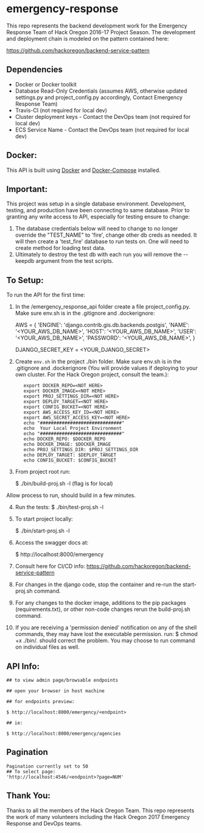 # emergency-response
This repo represents the backend development work for the Emergency Response Team of Hack Oregon 2016-17 Project Season. The development and deployment chain is modeled on the pattern contained here:  

https://github.com/hackoregon/backend-service-pattern

## Dependencies

* Docker or Docker toolkit
* Database Read-Only Credentials (assumes AWS, otherwise updated settings.py and project_config.py accordingly, Contact Emergency Response Team)
* Travis-CI (not required for local dev)
* Cluster deployment keys  - Contact the DevOps team (not required for local dev)
* ECS Service Name - Contact the DevOps team (not required for local dev)

## Docker:

This API is built using [Docker](https://www.docker.com/) and [Docker-Compose](https://docs.docker.com/compose/) installed.

## Important:

This project was setup in a single database environment. Development, testing, and production have been connecting to same database. Prior to granting any write access to API, especially for testing ensure to change:
  1. The database credentials below will need to change to no longer override the "TEST_NAME" to 'fire', change other db creds as needed. It will then create a 'test_fire' database to run tests on. One will need to create method for loading test data.
   2. Ultimately to destroy the test db with each run you will remove the --keepdb argument from the test scripts.

## To Setup:

To run the API for the first time:

  1. In the /emergency_response_api folder create a file project_config.py. Make sure env.sh is in the .gitignore and .dockerignore:

        AWS = {
                'ENGINE': 'django.contrib.gis.db.backends.postgis',
                'NAME': '<YOUR_AWS_DB_NAME>',
                'HOST': '<YOUR_AWS_DB_NAME>',
                'USER': '<YOUR_AWS_DB_NAME>',
                'PASSWORD': '<YOUR_AWS_DB_NAME>',
              }

        DJANGO_SECRET_KEY = <YOUR_DJANGO_SECRET>

  2. Create `env.sh` in the project ./bin folder. Make sure env.sh is in the .gitignore and .dockerignore (You will provide values if deploying to your own cluster. For the Hack Oregon project, consult the team.):

            export DOCKER_REPO=<NOT HERE>
            export DOCKER_IMAGE=<NOT HERE>
            export PROJ_SETTINGS_DIR=<NOT HERE>
            export DEPLOY_TARGET=<NOT HERE>
            export CONFIG_BUCKET=<NOT HERE>
            export AWS_ACCESS_KEY_ID=<NOT HERE>
            export AWS_SECRET_ACCESS_KEY=<NOT HERE>
            echo "##############################"
            echo  Your Local Project Environment
            echo "##############################"
            echo DOCKER_REPO: $DOCKER_REPO
            echo DOCKER_IMAGE: $DOCKER_IMAGE
            echo PROJ_SETTINGS_DIR: $PROJ_SETTINGS_DIR
            echo DEPLOY_TARGET: $DEPLOY_TARGET
            echo CONFIG_BUCKET: $CONFIG_BUCKET

  3. From project root run:  

        $ ./bin/build-proj.sh -l (flag is for local)

  Allow process to run, should build in a few minutes.

  4. Run the tests:
        $ ./bin/test-proj.sh -l

  5. To start project locally:

        $ ./bin/start-proj.sh -l

  6. Access the swagger docs at:

        $ http://localhost:8000/emergency

  7. Consult here for CI/CD info: https://github.com/hackoregon/backend-service-pattern

  8. For changes in the django code, stop the container and re-run the start-proj.sh command.

  9. For any changes to the docker image, additions to the pip packages (requirements.txt), or other non-code changes rerun the build-proj.sh command.

  10. If you are receiving a 'permission denied' notification on any of the shell commands, they may have lost the executable permission. run: $ chmod +x ./bin/*.* should correct the problem. You may choose to run command on individual files as well.


## API Info:

    ## to view admin page/browsable endpoints

    ## open your browser in host machine

    ## for endpoints preview:

    $ http://localhost:8000/emergency/<endpoint>

    ## ie:

    $ http://localhost:8000/emergency/agencies


## Pagination

    Pagination currently set to 50
    ## To select page:
    'http://localhost:4546/<endpoint>?page=NUM'


## Thank You:

Thanks to all the members of the Hack Oregon Team. This repo represents the work of many volunteers including the Hack Oregon 2017 Emergency Response and DevOps teams.
